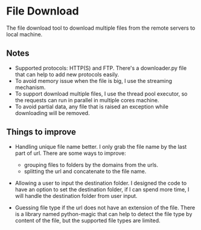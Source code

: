 # File Download

The file download tool to download multiple files from the remote servers to local machine.

## Notes

- Supported protocols: HTTP(S) and FTP. There's a downloader.py file that can help to add new protocols easily.
- To avoid memory issue when the file is big, I use the streaming mechanism.
- To support download multiple files, I use the thread pool executor, so the requests can run in parallel in multiple cores machine.
- To avoid partial data, any file that is raised an exception while downloading will be removed.

## Things to improve

- Handling unique file name better. I only grab the file name by the last part of url. There are some ways to improve:

  - grouping files to folders by the domains from the urls.
  - splitting the url and concatenate to the file name.

- Allowing a user to input the destination folder. I designed the code to have an option to set the destination folder, if I can spend more time, I will handle the destination folder from user input.

- Guessing file type if the url does not have an extension of the file. There is a library named python-magic that can help to detect the file type by content of the file, but the supported file types are limited.

